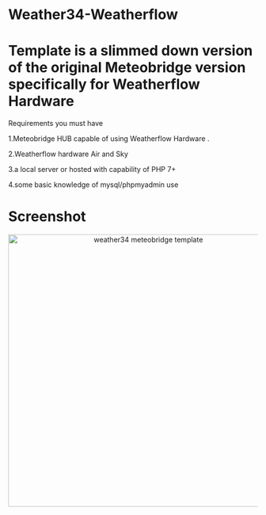 # Weather34-Weatherflow

# Template is a slimmed down version of the original Meteobridge version specifically for Weatherflow Hardware

Requirements you must have 

1.Meteobridge HUB capable of using Weatherflow Hardware .

2.Weatherflow hardware Air and Sky 

3.a local server or hosted with capability of PHP 7+

4.some basic knowledge of mysql/phpmyadmin use

# Screenshot 
<p align="center">
  <img src="https://res.cloudinary.com/brian-underdown/image/upload/v1555166379/wfmb_n8scsq.png" width="550" title="weather34 meteobridge template ">
 




